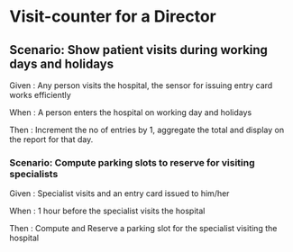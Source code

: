 # Visit-counter for a Director

## Scenario: Show patient visits during working days and holidays

Given : Any person visits the hospital, the sensor for issuing entry card works efficiently

When : A person enters the hospital on working day and holidays

Then : Increment the no of entries by 1, aggregate the total and display on the
report for that day.

### Scenario: Compute parking slots to reserve for visiting specialists

Given : Specialist visits and an entry card issued to him/her
  
When : 1 hour before the specialist visits the hospital
  
Then : Compute and Reserve a parking slot for the specialist visiting the hospital
